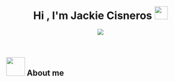 <h1 align="center"><b>Hi , I'm Jackie Cisneros </b><img src="https://media.giphy.com/media/hvRJCLFzcasrR4ia7z/giphy.gif" width="35"></h1>

<p align="center">
  <a href="https://github.com/DenverCoder1/readme-typing-svg"><img src="https://readme-typing-svg.herokuapp.com?font=Time+New+Roman&color=magenta&size=35&center=true&vCenter=true&width=600&height=100&lines=Thank+you+for+visiting...&hearts;++;Full-Stack+Developer,;with+a+love+for+Python,;curious+about+AI,;an+active+learner/researcher,;and+I+love+to+dance+salsa!"></a>
</p>


<br>

## <img src = "https://media.tenor.com/PP9v7VIs6R4AAAAC/scaler-create-impact.gif" width = 50px> **About me**


